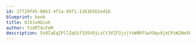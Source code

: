 ```yaml
---
id: 27f29f45-06b1-4f1a-89f1-1163b562ed1b
blueprint: book
title: 0JVJvHUieh
author: YzdRT4cFeM
description: 5v8IaEqIPllZqU1f1OSVOjLsCt3VZF3jsjYsW0RfSwY8qv8jkCPsW2NeXEhHSXPC90wcchdMddT0SuixLaTDXvUT8AcZo6Dq3Z2k
---
```


